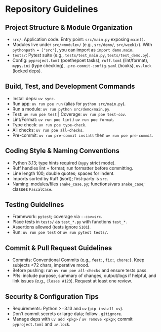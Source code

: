 # Repository Guidelines

## Project Structure & Module Organization
- `src/`: Application code. Entry point: `src/main.py` exposing `main()`.
- Modules live under `src/<module>/` (e.g., `src/demo/`, `src/week1/`). With `pythonpath = ["src"]`, you can import as `import demo.main`.
- `tests/`: Pytest suite (e.g., `tests/test_main.py`, `tests/test_demo.py`).
- Config: `pyproject.toml` (poethepoet tasks), `ruff.toml` (lint/format), `mypy.ini` (type checking), `.pre-commit-config.yaml` (hooks), `uv.lock` (locked deps).

## Build, Test, and Development Commands
- Install deps: `uv sync`.
- Run app: `uv run poe run` (alias for `python src/main.py`).
- Run a module: `uv run python src/demo/main.py`.
- Test: `uv run poe test` | Coverage: `uv run poe test-cov`.
- Lint/Format: `uv run poe lint` / `uv run poe format`.
- Type check: `uv run poe type-check`.
- All checks: `uv run poe all-checks`.
- Pre-commit: `uv run pre-commit install` then `uv run poe pre-commit`.

## Coding Style & Naming Conventions
- Python 3.13; type hints required (`mypy` strict mode).
- Ruff handles lint + format; run formatter before committing.
- Line length 100; double quotes; spaces for indent.
- Imports sorted by Ruff (isort); first‑party is `src`.
- Naming: modules/files `snake_case.py`; functions/vars `snake_case`; classes `PascalCase`.

## Testing Guidelines
- Framework: `pytest`; coverage via `--cov=src`.
- Place tests in `tests/` as `test_*.py` with functions `test_*`.
- Assertions allowed (tests ignore `S101`).
- Run: `uv run poe test` or `uv run pytest tests/`.

## Commit & Pull Request Guidelines
- Commits: Conventional Commits (e.g., `feat:`, `fix:`, `chore:`). Keep subjects <72 chars, imperative mood.
- Before pushing: run `uv run poe all-checks` and ensure tests pass.
- PRs: include purpose, summary of changes, output/logs if helpful, and link issues (e.g., `Closes #123`). Request at least one review.

## Security & Configuration Tips
- Requirements: Python >=3.13 and `uv` (`pip install uv`).
- Don’t commit secrets or large data; follow `.gitignore`.
- Manage deps with `uv add <pkg>` / `uv remove <pkg>`; commit `pyproject.toml` and `uv.lock`.
